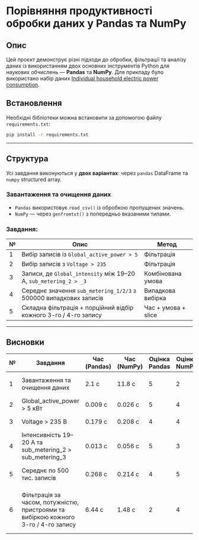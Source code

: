 # Порівняння продуктивності обробки даних у Pandas та NumPy

## Опис
Цей проєкт демонструє різні підходи до обробки, фільтрації та аналізу даних із використанням двох основних інструментів Python для наукових обчислень — **Pandas** та **NumPy**. Для прикладу було використано набір даних [Individual household electric power consumption](https://archive.ics.uci.edu/ml/datasets/individual+household+electric+power+consumption).


## Встановлення
Необхідні бібліотеки можна встановити за допомогою файлу `requirements.txt`:

```bash
pip install -r requirements.txt
```
---

## Структура
Усі завдання виконуються у **двох варіантах**: через `pandas` DataFrame та `numpy` structured array.

### Завантаження та очищення даних
- `Pandas` використовує `read_csv()` із обробкою пропущених значень.
- `NumPy` — через `genfromtxt()` з попередньо вказаними типами.

### Завдання:
| № | Опис                                                                | Метод              |
|---|---------------------------------------------------------------------|--------------------|
| 1 | Вибір записів із `Global_active_power > 5`                          | Фільтрація         |
| 2 | Вибір записів з `Voltage > 235`                                     | Фільтрація         |
| 3 | Записи, де `Global_intensity` між 19–20 А, `sub_metering_2 > _3`    | Комбінована умова  |
| 4 | Середнє значення `sub_metering_1/2/3` з 500000 випадкових записів   | Випадкова вибірка  |
| 5 | Складна фільтрація + порційний відбір кожного 3-го / 4-го запису    | Час + умова + slice|

---

## Висновки

| №  | Завдання                                                                                       | Час (Pandas) | Час (NumPy) | Оцінка Pandas | Оцінка NumPy | Коментар                                                   |
|----|------------------------------------------------------------------------------------------------|--------------|-------------|----------------|--------------|------------------------------------------------------------|
| 1  | Завантаження та очищення даних                                                                  |  2.1 с     |  11.8 с   | 5         | 2           | Pandas значно зручніший і швидший                           |
| 2  | Global_active_power > 5 кВт                                                                     |  0.009 с   |  0.026 с  | 5         | 4        | Pandas трішки швидше                                        |
| 3  | Voltage > 235 В                                                                                 |  0.179 с   |  0.208 с  | 4          | 4         | Приблизно однаково                                          |
| 4  | Інтенсивність 19–20 А та sub_metering_2 > sub_metering_3                                       |  0.013 с   |  0.056 с  | 5         | 3           | Pandas краще підходить для складних умов                    |
| 5  | Середнє по 500 тис. записів                                                                     |  0.268 с   |  0.214 с  | 4          | 5       | NumPy швидший в обчисленнях                                 |
| 6  | Фільтрація за часом, потужністю, пристроями та вибіркою кожного 3-го / 4-го запису              |  6.44 с    |  1.48 с   | 2            | 4         | NumPy набагато продуктивніший при багаторівневій фільтрації |